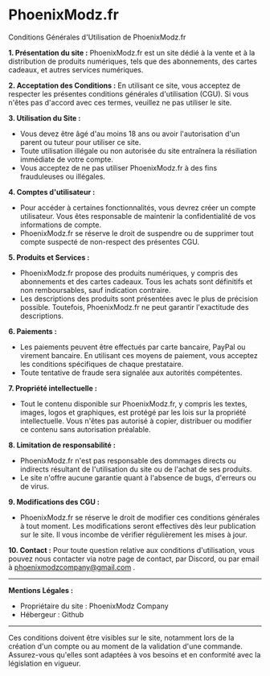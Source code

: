 # PhoenixModz.fr

Conditions Générales d'Utilisation de PhoenixModz.fr

**1. Présentation du site :**
PhoenixModz.fr est un site dédié à la vente et à la distribution de produits numériques, tels que des abonnements, des cartes cadeaux, et autres services numériques.

**2. Acceptation des Conditions :**
En utilisant ce site, vous acceptez de respecter les présentes conditions générales d'utilisation (CGU). Si vous n'êtes pas d'accord avec ces termes, veuillez ne pas utiliser le site.

**3. Utilisation du Site :**
- Vous devez être âgé d'au moins 18 ans ou avoir l'autorisation d'un parent ou tuteur pour utiliser ce site.
- Toute utilisation illégale ou non autorisée du site entraînera la résiliation immédiate de votre compte.
- Vous acceptez de ne pas utiliser PhoenixModz.fr à des fins frauduleuses ou illégales.

**4. Comptes d'utilisateur :**
- Pour accéder à certaines fonctionnalités, vous devrez créer un compte utilisateur. Vous êtes responsable de maintenir la confidentialité de vos informations de compte.
- PhoenixModz.fr se réserve le droit de suspendre ou de supprimer tout compte suspecté de non-respect des présentes CGU.

**5. Produits et Services :**
- PhoenixModz.fr propose des produits numériques, y compris des abonnements et des cartes cadeaux. Tous les achats sont définitifs et non remboursables, sauf indication contraire.
- Les descriptions des produits sont présentées avec le plus de précision possible. Toutefois, PhoenixModz.fr ne peut garantir l'exactitude des descriptions.

**6. Paiements :**
- Les paiements peuvent être effectués par carte bancaire, PayPal ou virement bancaire. En utilisant ces moyens de paiement, vous acceptez les conditions spécifiques de chaque prestataire.
- Toute tentative de fraude sera signalée aux autorités compétentes.

**7. Propriété intellectuelle :**
- Tout le contenu disponible sur PhoenixModz.fr, y compris les textes, images, logos et graphiques, est protégé par les lois sur la propriété intellectuelle. Vous n'êtes pas autorisé à copier, distribuer ou modifier ce contenu sans autorisation préalable.

**8. Limitation de responsabilité :**
- PhoenixModz.fr n'est pas responsable des dommages directs ou indirects résultant de l'utilisation du site ou de l'achat de ses produits.
- Le site n'offre aucune garantie quant à l'absence de bugs, d'erreurs ou de virus.

**9. Modifications des CGU :**
- PhoenixModz.fr se réserve le droit de modifier ces conditions générales à tout moment. Les modifications seront effectives dès leur publication sur le site. Il vous incombe de vérifier régulièrement les mises à jour.

**10. Contact :**
Pour toute question relative aux conditions d'utilisation, vous pouvez nous contacter via notre page de contact, par Discord, ou par email à phoenixmodzcompany@gmail.com
.

---

**Mentions Légales :**
- Propriétaire du site : PhoenixModz Company
- Hébergeur : Github

---

Ces conditions doivent être visibles sur le site, notamment lors de la création d'un compte ou au moment de la validation d'une commande. Assurez-vous qu'elles sont adaptées à vos besoins et en conformité avec la législation en vigueur.
